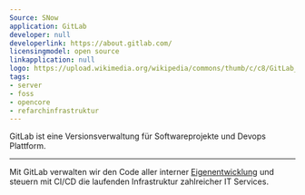 ```yaml
---
Source: SNow
application: GitLab
developer: null
developerlink: https://about.gitlab.com/
licensingmodel: open source
linkapplication: null
logo: https://upload.wikimedia.org/wikipedia/commons/thumb/c/c8/GitLab_logo_%282%29.svg/320px-GitLab_logo_%282%29.svg.png
tags:
- server
- foss
- opencore
- refarchinfrastruktur
---
```

GitLab ist eine Versionsverwaltung für Softwareprojekte und Devops Plattform.

---

Mit GitLab verwalten wir den Code aller interner [Eigenentwicklung](./publish.html) und steuern mit CI/CD die laufenden Infrastruktur zahlreicher IT Services.

